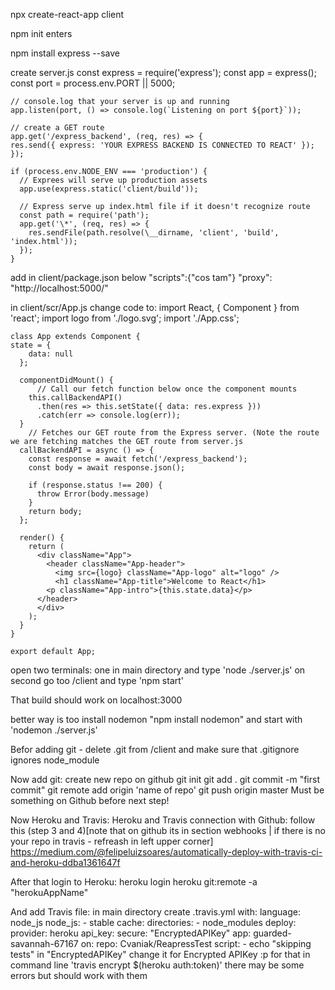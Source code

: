 npx create-react-app client

npm init
    enters

npm install express --save

create server.js
    const express = require('express');
    const app = express();
    const port = process.env.PORT || 5000;

    // console.log that your server is up and running
    app.listen(port, () => console.log(`Listening on port ${port}`));

    // create a GET route
    app.get('/express_backend', (req, res) => {
    res.send({ express: 'YOUR EXPRESS BACKEND IS CONNECTED TO REACT' });
    });

    if (process.env.NODE_ENV === 'production') {
      // Exprees will serve up production assets
      app.use(express.static('client/build'));

      // Express serve up index.html file if it doesn't recognize route
      const path = require('path');
      app.get('\*', (req, res) => {
        res.sendFile(path.resolve(\__dirname, 'client', 'build', 'index.html'));
      });
    }

add in client/package.json below "scripts":{"cos tam"}
  "proxy": "http://localhost:5000/"

in client/scr/App.js change code to:
    import React, { Component } from 'react';
    import logo from './logo.svg';
    import './App.css';

    class App extends Component {
    state = {
        data: null
      };

      componentDidMount() {
          // Call our fetch function below once the component mounts
        this.callBackendAPI()
          .then(res => this.setState({ data: res.express }))
          .catch(err => console.log(err));
      }
        // Fetches our GET route from the Express server. (Note the route we are fetching matches the GET route from server.js
      callBackendAPI = async () => {
        const response = await fetch('/express_backend');
        const body = await response.json();

        if (response.status !== 200) {
          throw Error(body.message)
        }
        return body;
      };

      render() {
        return (
          <div className="App">
            <header className="App-header">
              <img src={logo} className="App-logo" alt="logo" />
              <h1 className="App-title">Welcome to React</h1>
            <p className="App-intro">{this.state.data}</p>
          </header>
          </div>
        );
      }
    }

    export default App;

open two terminals: one in main directory and type 'node ./server.js' on second
go too /client and type 'npm start'

That build should work on localhost:3000

better way is too install nodemon "npm install nodemon" and start with 'nodemon ./server.js'

Befor adding git - delete .git from /client and make sure that .gitignore ignores node_module

Now add git:
    create new repo on github
    git init
    git add .
    git commit -m "first commit"
    git remote add origin 'name of repo'
    git push origin master
Must be something on Github before next step!

Now Heroku and Travis:
    Heroku and Travis connection with Github:
    follow this (step 3 and 4)[note that on github its in section webhooks | if there is no your repo in travis - refreash in left upper corner] https://medium.com/@felipeluizsoares/automatically-deploy-with-travis-ci-and-heroku-ddba1361647f

After that login to Heroku:
    heroku login
    heroku git:remote -a "herokuAppName"

And add Travis file:
  in main directory create .travis.yml
  with:
    language: node_js
    node_js:
    - stable
    cache:
      directories:
      - node_modules
    deploy:
      provider: heroku
      api_key:
        secure: "EncryptedAPIKey"
        app: guarded-savannah-67167
      on:
        repo: Cvaniak/ReapressTest
    script:
    - echo "skipping tests"
in "EncryptedAPIKey" change it for Encrypted APIKey :p
for that in command line 'travis encrypt $(heroku auth:token)'
there may be some errors but should work with them
